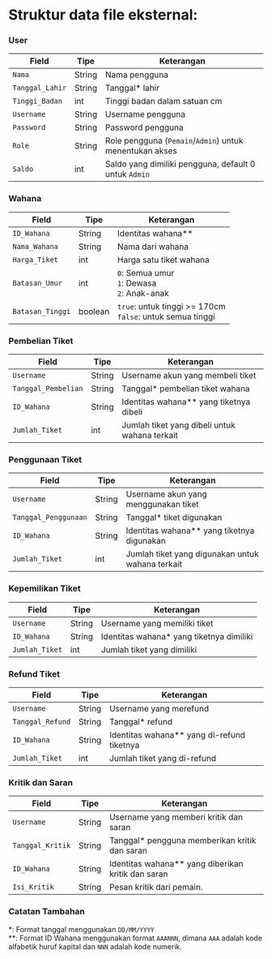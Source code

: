 # Struktur data file eksternal:

### User
| Field | Tipe | Keterangan |
|-------|------|------------|
|`Nama`| String | Nama pengguna |
|`Tanggal_Lahir`| String | Tanggal* lahir |
|`Tinggi_Badan` | int | Tinggi badan dalam satuan cm |
|`Username`| String | Username pengguna |
|`Password`| String | Password pengguna |
|`Role`| String | Role pengguna (`Pemain`/`Admin`) untuk menentukan akses |
|`Saldo`| int | Saldo yang dimiliki pengguna, default 0 untuk `Admin` |

### Wahana
| Field | Tipe | Keterangan |
|-------|------|------------|
|`ID_Wahana`| String | Identitas wahana** |
|`Nama_Wahana`| String | Nama dari wahana |
|`Harga_Tiket`| int | Harga satu tiket wahana |
|`Batasan_Umur`| int | `0`: Semua umur <br> `1`: Dewasa <br> `2`: Anak-anak |
|`Batasan_Tinggi`| boolean | `true`: untuk tinggi >= 170cm <br> `false`: untuk semua tinggi |

### Pembelian Tiket
| Field | Tipe | Keterangan |
|-------|------|------------|
|`Username`| String | Username akun yang membeli tiket |
|`Tanggal_Pembelian`| String | Tanggal* pembelian tiket wahana |
|`ID_Wahana`| String | Identitas wahana** yang tiketnya dibeli |
|`Jumlah_Tiket`| int | Jumlah tiket yang dibeli untuk wahana terkait |

### Penggunaan Tiket
| Field | Tipe | Keterangan |
|-------|------|------------|
|`Username`| String | Username akun yang menggunakan tiket |
|`Tanggal_Penggunaan`| String | Tanggal* tiket digunakan |
|`ID_Wahana`| String | Identitas wahana** yang tiketnya digunakan |
|`Jumlah_Tiket`| int | Jumlah tiket yang digunakan untuk wahana terkait |

### Kepemilikan Tiket
| Field | Tipe | Keterangan |
|-------|------|------------|
|`Username`| String | Username yang memiliki tiket |
|`ID_Wahana`| String | Identitas wahana* yang tiketnya dimiliki |
|`Jumlah_Tiket`| int | Jumlah tiket yang dimiliki |

### Refund Tiket
| Field | Tipe | Keterangan |
|-------|------|------------|
|`Username`| String | Username yang merefund |
|`Tanggal_Refund`| String | Tanggal* refund |
|`ID_Wahana`| String | Identitas wahana** yang di-refund tiketnya |
|`Jumlah_Tiket`| int | Jumlah tiket yang di-refund |

### Kritik dan Saran
| Field | Tipe | Keterangan |
|-------|------|------------|
|`Username`| String | Username yang memberi kritik dan saran |
|`Tanggal_Kritik`| String | Tanggal* pengguna memberikan kritik dan saran |
|`ID_Wahana`| String | Identitas wahana** yang diberikan kritik dan saran |
|`Isi_Kritik`| String | Pesan kritik dari pemain. |


### Catatan Tambahan
*: Format tanggal menggunakan `DD/MM/YYYY`  
**: Format ID Wahana menggunakan format `AAANNN`, dimana `AAA` adalah kode alfabetik huruf kapital dan `NNN` adalah kode numerik.

